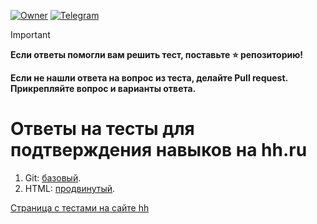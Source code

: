 [![Owner](https://img.shields.io/badge/bratovnikoff-%23FF9900?style=flat&label=owner&labelColor=%23413D38)](https://github.com/bratovnikoff)
[![Telegram](https://img.shields.io/badge/telegram-%2326A5E4?style=flat&logo=data%3Aimage%2Fpng%3Bbase64%2CiVBORw0KGgoAAAANSUhEUgAAAJAAAACQCAYAAADnRuK4AAAACXBIWXMAAAsTAAALEwEAmpwYAAAG%2FUlEQVR4nO3d%2B8%2BXcxzH8SsiOSeVSKiRWM6qTbNMY7FGo8xMaw6hNoeUfnEIu9e9xtgI2WLCUhaKCjE5xeSQJtFE1pocqvt2LOFpH%2FfHdo%2Fq%2Fh4%2B1%2FU5XK%2FHP3Bf1%2Bd63Z%2FvdV2f9%2Bd9ZZmIiIiIiIiIiIiIiIiIiIiIiIiIiIiIiIiIiIiIiIhI7YD2wADgJmA2sBLYRIsfgLeAa4Hd6vgzkhJgT%2BAC4EmgicosA%2Fb1fezikZ1ppgPN1OYxn8cvHgBdgPHAJ9TvD6Cnj%2FOQggGDgTnAVty6suhzkYIA%2BwBjHc02O%2FJAUecjBQH6AvfXcW9TjXm6sAkAdgGGAYuBvyjOYt%2FnLnUAugGTgLX48XI9xy%2BeAIOAWTncFFdLP2GxAPYARgEfEY6HfY%2BLtAE4CrgH2Ex4Gto6fvF3UzwEeL7gm%2BJqXaGABATYH7gO%2BIo4DPY9ZpL9E5yBwOPAFuLSQxfQE6ADMAJ4mzj9BLRTgIoPTm%2BgEfieuC1TeIq%2FKZ5jV7FT8IQClH9wOgMTgTWk5xYFKL%2FgnGCLtX4hXSMUILeh2bXVgmYZ9FOA3ASnq13Q%2FJry%2BNMsrShA9QXnZPsz9Svl84XCU1todrfvbsz2ljJboABVF5zuwGTgO99XLhB3K0CVF6M%2FDWwjPEuAS4E7PdQFjVGAdhyavcwAASsIU7PZDdF6GQG4seBjOF0B%2Bn9wegF3tdrKG6IXgUO3c%2Bz9Cz6ObgpQy8C3A862dTfm0TRUTcDlO1q8BKYUeCybSh8eu2dqTM57pnKddf4FXFVw%2BJdmZQUcaVfCQywP3d6sM2ZnJRN2na3oisVHshKuhJ9rtqAEXh7a2oK2irWA2%2FBjUlYGwN72P9j0uIlFU1uzjj038%2Bjuy3lZCZ6mGgN%2FmtqeRRXMOuam%2F1786pMlvNkuxoKtpkpezNnV%2Fhmej%2FX3pLqT2bpis9nuY%2BK0sJLCdNt6bqbvgwVWZSkADrJrU7HWFW%2BudDnALuA%2BQxiezRIooZhpp9JYLah0O4ztX%2FgS4ZiSRVxCEev2l6pnnVZPka8SltFZhJV%2B64ifmXUOqeLcOwHvEJ6BWUQF6SlU%2BlU167T6x1lOmDplEXTYSsUL1cw6rQrXQl2f25CFxjSrjqyZQC6zjgEcZmqNCdeSLBTA0cCDwM%2BkZW4ttTJAnwju9abnk4bqBqqffQyP7W1xWzbVWuYJHAOsJ3w3uE9EdetTz0W0Gl4NUzPdtcZxORXYSByGuk9GZa%2FgJya6xdfs0BhZ59pdM%2FHo5TYdlb1FNe8%2FUmQWbbvUMTZDIrv%2FM69UdnGbkLbfHr9Jer4FLqxzbIYBvxGX5e7SUdkgTSA9TwEH1jkuIyNdx5vlLh2VDZQpH03FBvNBNgdjMjrip89b3SSj8sF6iDTMqnfWseMxNvBtQ22p%2BWGh1gHrEcm7jZ3NOsMd%2FpzH%2Fvqin4uxqHbgDjd7iIiP%2BXZoZ0dj4GvnhEvmZ7eDi%2FGodZH0YuBdwvcNcL6j8zbF71NJw%2BosBMAptig8xE19psn3AQ7DM410zM9CYncXDLFrYs2p3OsEtHPCtcYs8E8YDbfvWH6kWDNdFkiZ7S7AbNIzOotoi85QW41o7kfyYmqPzsnh2OeTpgFZbOzN90C7w%2FQzRwNhZrjbTQOpHBpSpfTi9L%2F2y2JnC9BMgf1rNdRKmyq%2Fm128ENxBReUbpGt9lhq7UHuaLYWdZvdNvW8L0VfZ3oHmqep64MS8vihjntqA90jbK3mMXenZb2DEup26GveV%2FmLn1N1sGeUwTgFyHyBTwloWZyhAbsNjOoGUSXcFyO2LwpgrDKq1WeFxyPZZLJOlCpDbAJl%2BRGUyQwFyG6AGymW8AuQ2QBdRLmcpQG4D1DGC%2FesuHawAOWbrmGKvb67ERoUnJx4%2BreTD6wpQjuw2nRg3CFZqmgKUM9tZ40vSdLUCVABTbJXo2tggBaggdhfGuMi6bcTZTDNlwBG2YjJ263yPZdlnozGRz0YLfY9j6QG9I66Vnlr6CxgCu8nQbATYQlxG%2BR47aQU4NrIS2JN0AQNjm41OArYSfieOjr7HS3beJ%2FtDwvW5Ll4cpbGTAl0Kmet7fKRCQH%2B7ETIkk3UBI0JLd5LGgJpvjvA9JlJ71%2FrVvtMD9NUFjLvisdHjbLSp0G70kg9a2tp86iFA83RNE4Gfe6MJvs9bHAMGACsLClB%2FXcB0Z6MpwLYcw2Oanbb3fa6SI%2BD4HN9iP6qLVwK0NPNsyGE2OtP3uUmBgOOADxyFZ0VebQAl%2FF6RdzhYU6vrA3oSOVoaiZomo7VY5Pv4JZy%2B2pdV2aB9bT3ffZUE0dK3usEuS%2ByMaYnc0%2FfxSqBo6Z5%2Fif12xxrbpb%2FJFvpfY2qSfB%2BjiIiIiIiIiIiIiIiIiIiIiGQh%2BBtgGswj0vNK6wAAAABJRU5ErkJggg%3D%3D&labelColor=%23413D38)](https://t.me/bratovnikoff_channel)

> [!IMPORTANT]
> **Если ответы помогли вам решить тест, поставьте ⭐️ репозиторию!**
> 
> **Если не нашли ответа на вопрос из теста, делайте Pull request. Прикрепляйте вопрос и варианты ответа.**

# Ответы на тесты для подтверждения навыков на hh.ru

1. Git: [базовый](git/basic.md).
1. HTML: [продвинутый](html/advanced.md).

[Страница с тестами на сайте hh](https://hh.ru/applicant/skill_verifications/methods)
